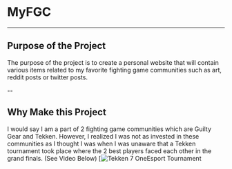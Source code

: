 # MyFGC
---
## Purpose of the Project
The purpose of the project is to create a personal website that will contain various items related to my favorite fighting game communities such as art, reddit posts or twitter posts.

--
## Why Make this Project
I would say I am a part of 2 fighting game communities which are Guilty Gear and Tekken. However, I realized I was not as invested in these communities as I thought I was when I was unaware that a Tekken tournament took place where the 2 best players faced each other in the grand finals. (See Video Below)
[![Tekken 7 OneEsport Tournament](https://www.youtube.com/watch?v=NWLb85-z95U)